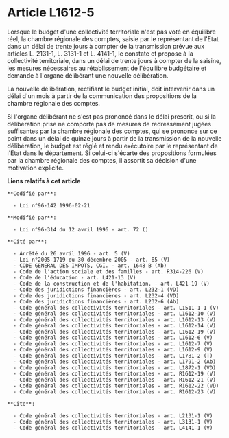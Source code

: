 # Article L1612-5

Lorsque le budget d'une collectivité territoriale n'est pas voté en équilibre réel, la chambre régionale des comptes, saisie
par le représentant de l'Etat dans un délai de trente jours à compter de la transmission prévue aux articles L. 2131-1, L.
3131-1 et L. 4141-1, le constate et propose à la collectivité territoriale, dans un délai de trente jours à compter de la
saisine, les mesures nécessaires au rétablissement de l'équilibre budgétaire et demande à l'organe délibérant une nouvelle
délibération. 

La nouvelle délibération, rectifiant le budget initial, doit intervenir dans un délai d'un mois à partir de la communication
des propositions de la chambre régionale des comptes. 

Si l'organe délibérant ne s'est pas prononcé dans le délai prescrit, ou si la délibération prise ne comporte pas de mesures
de redressement jugées suffisantes par la chambre régionale des comptes, qui se prononce sur ce point dans un délai de quinze
jours à partir de la transmission de la nouvelle délibération, le budget est réglé et rendu exécutoire par le représentant de
l'Etat dans le département. Si celui-ci s'écarte des propositions formulées par la chambre régionale des comptes, il assortit
sa décision d'une motivation explicite.

**Liens relatifs à cet article**

	**Codifié par**:

	  - Loi n°96-142 1996-02-21

	**Modifié par**:

	  - Loi n°96-314 du 12 avril 1996 - art. 72 ()

	**Cité par**:

	  - Arrêté du 26 avril 1996 - art. 5 (V)
	  - Loi n°2005-1719 du 30 décembre 2005 - art. 85 (V)
	  - CODE GENERAL DES IMPOTS, CGI. - art. 1648 B (Ab)
	  - Code de l'action sociale et des familles - art. R314-226 (V)
	  - Code de l'éducation - art. L421-13 (V)
	  - Code de la construction et de l'habitation. - art. L421-19 (V)
	  - Code des juridictions financières - art. L232-1 (VD)
	  - Code des juridictions financières - art. L232-4 (VD)
	  - Code des juridictions financières - art. L232-6 (Ab)
	  - Code général des collectivités territoriales - art. L1511-1-1 (V)
	  - Code général des collectivités territoriales - art. L1612-10 (V)
	  - Code général des collectivités territoriales - art. L1612-13 (V)
	  - Code général des collectivités territoriales - art. L1612-14 (V)
	  - Code général des collectivités territoriales - art. L1612-19 (V)
	  - Code général des collectivités territoriales - art. L1612-6 (V)
	  - Code général des collectivités territoriales - art. L1612-7 (V)
	  - Code général des collectivités territoriales - art. L1612-9 (V)
	  - Code général des collectivités territoriales - art. L1781-2 (T)
	  - Code général des collectivités territoriales - art. L1791-2 (Ab)
	  - Code général des collectivités territoriales - art. L1872-1 (VD)
	  - Code général des collectivités territoriales - art. R1612-19 (V)
	  - Code général des collectivités territoriales - art. R1612-21 (V)
	  - Code général des collectivités territoriales - art. R1612-22 (VD)
	  - Code général des collectivités territoriales - art. R1612-23 (V)

	**Cite**:

	  - Code général des collectivités territoriales - art. L2131-1 (V)
	  - Code général des collectivités territoriales - art. L3131-1 (V)
	  - Code général des collectivités territoriales - art. L4141-1 (V)
